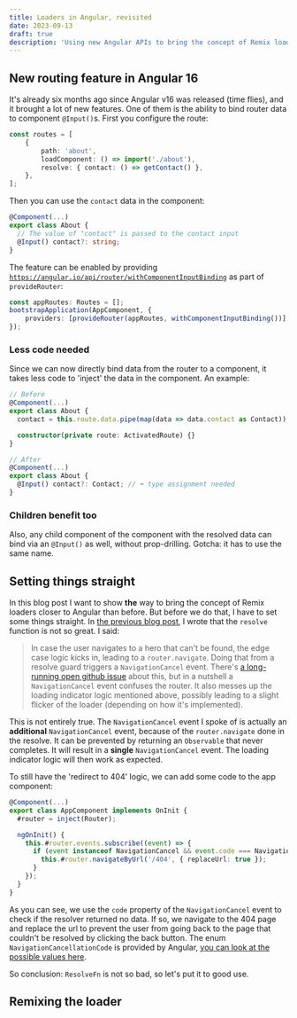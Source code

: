 ```yaml
---
title: Loaders in Angular, revisited
date: 2023-09-13
draft: true
description: 'Using new Angular APIs to bring the concept of Remix loaders closer to Angular than before.'
---
```


## New routing feature in Angular 16

It's already six months ago since Angular v16 was released (time flies), and it brought a lot of new features. One of them is the ability to
bind router data to component `@Input()`s. First you configure the route:

```ts
const routes = [
	{
		path: 'about',
		loadComponent: () => import('./about'),
		resolve: { contact: () => getContact() },
	},
];
```

Then you can use the `contact` data in the component:

```ts
@Component(...)
export class About {
  // The value of "contact" is passed to the contact input
  @Input() contact?: string;
}
```

The feature can be enabled by providing
[`https://angular.io/api/router/withComponentInputBinding`](https://angular.io/api/router/withComponentInputBinding) as part of
`provideRouter`:

```ts
const appRoutes: Routes = [];
bootstrapApplication(AppComponent, {
	providers: [provideRouter(appRoutes, withComponentInputBinding())],
});
```

### Less code needed

Since we can now directly bind data from the router to a component, it takes less code to 'inject' the data in the component. An example:

```ts
// Before
@Component(...)
export class About {
  contact = this.route.data.pipe(map(data => data.contact as Contact)); // ⬅️ is of type `any`, so casting or parsing needed 🫠

  constructor(private route: ActivatedRoute) {}
}
```

```ts
// After
@Component(...)
export class About {
  @Input() contact?: Contact; // ⬅️ type assignment needed
}
```

### Children benefit too

Also, any child component of the component with the resolved data can bind via an `@Input()` as well, without prop-drilling. Gotcha: it has
to use the same name.

## Setting things straight

In this blog post I want to show **the** way to bring the concept of Remix loaders closer to Angular than before. But before we do that, I
have to set some things straight. In [the previous blog post](./loaders-in-angular), I wrote that the `resolve` function is not so great. I
said:

> In case the user navigates to a hero that can't be found, the edge case logic kicks in, leading to a `router.navigate`. Doing that from a
> resolve guard triggers a `NavigationCancel` event. There's
> [a long-running open github issue](https://github.com/angular/angular/issues/29089) about this, but in a nutshell a `NavigationCancel`
> event confuses the router. It also messes up the loading indicator logic mentioned above, possibly leading to a slight flicker of the
> loader (depending on how it's implemented).

This is not entirely true. The `NavigationCancel` event I spoke of is actually an **additional** `NavigationCancel` event, because of the
`router.navigate` done in the resolve. It can be prevented by returning an `Observable` that never completes. It will result in a **single**
`NavigationCancel` event. The loading indicator logic will then work as expected.

To still have the 'redirect to 404' logic, we can add some code to the app component:

```ts
@Component(...)
export class AppComponent implements OnInit {
  #router = inject(Router);

  ngOnInit() {
    this.#router.events.subscribe((event) => {
      if (event instanceof NavigationCancel && event.code === NavigationCancellationCode.NoDataFromResolver) {
        this.#router.navigateByUrl('/404', { replaceUrl: true });
      }
    });
  }
}
```

As you can see, we use the `code` property of the `NavigationCancel` event to check if the resolver returned no data. If so, we navigate to
the 404 page and replace the url to prevent the user from going back to the page that couldn't be resolved by clicking the back button. The
enum `NavigationCancellationCode` is provided by Angular,
[you can look at the possible values here](https://angular.io/api/router/NavigationCancellationCode).

So conclusion: `ResolveFn` is not so bad, so let's put it to good use.

## Remixing the loader

<!-- TODO: explain feature you typically need in a production app like 404 behavior, permission checking on the data level, an app global loading indicator, reuse of types (and data revalidation?) -->
<!-- TODO: explain how I applied concepts of Remix to achieve those -->

